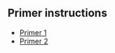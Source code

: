 
## Primer instructions

* [Primer 1](Monday/primer1/primer1.md)
* [Primer 2](Monday/primer2/primer2.md)